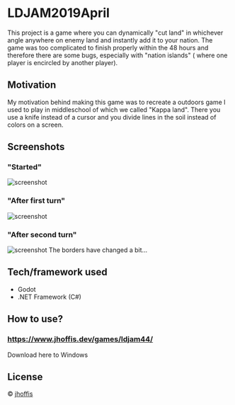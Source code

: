 # LDJAM2019April
This project is a game where you can dynamically "cut land" in whichever angle anywhere on enemy land and instantly add it to your nation.
The game was too complicated to finish properly within the 48 hours and therefore there are some bugs, especially with "nation islands" (
where one player is encircled by another player).

## Motivation
My motivation behind making this game was to recreate a outdoors game I used to play in middleschool of which we called "Kappa land". 
There you use a knife instead of a cursor and you divide lines in the soil instead of colors on a screen.

## Screenshots
### "Started"
![screenshot](https://jhoffis.dev/pics/ldjam440.PNG)
### "After first turn"
![screenshot](https://jhoffis.dev/pics/ldjam441.PNG)
### "After second turn"
![screenshot](https://jhoffis.dev/pics/ldjam442.PNG)
The borders have changed a bit...

## Tech/framework used
- Godot
- .NET Framework (C#)

## How to use?
### https://www.jhoffis.dev/games/ldjam44/
Download here to Windows

## License
© [jhoffis]()
